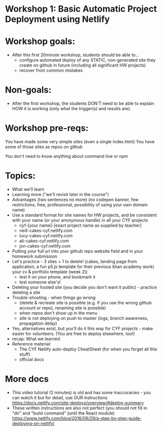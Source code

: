 # Workshop 1: Basic Automatic Project Deployment using Netlify

# Workshop goals:

- After this first 20minute workshop, students should be able to...
  - configure automated deploy of any STATIC, non-generated site they create on github in future (including all significant HW projects)
  - recover from common mistakes

# Non-goals:

- After the first workshop, the students DON'T need to be able to explain HOW it is working (only what the trigger(s) and results are).

# Workshop pre-reqs:

You have made some very simple sites (even a single index.html)
You have some of those sites as repos on github

You don't need to know anything about command line or npm

# Topics:

- What we'll learn
- Learning more ("we'll revisit later in the course")
- Advantages (two sentences no more) (no codepen banner, few restrictions, free, professional, possibility of using your own domain name)
- Use a standard format for site names for HW projects, and be consistent with your name (or your anonymous handle) in all your CYF projects
  - cyf-[your name]-[exact project name as supplied by teacher]
  - neill-cakes-cyf.netlify.com
  - lucy-cakes-cyf.netlify.com
  - ali-cakes-cyf.netlify.com
  - jon-cakes-cyf.netlify.com
- Putting your full url into your github repo website field and in your homework submission
- Let's practice - 3 sites + 1 to delete! (cakes, landing page from application, a fun p5.js template for their previous khan academy work)
  your cv & portfolio template (week 2))
  - test it on your phone, and bookmark it
  - test someone else's!
- Deleting your hosted site (you decide you don't want it public) - practice deleting a site
- Trouble-shooting - when things go wrong
  - (delete & recreate site is possible (e.g. if you use the wrong github account or repo), renaming site is possible)
  - when repos don't show up in the menu
  - site is not deploying on push to master (logs, branch awareness, propagation delay)
- Yes, alternatives exist, but you'll do it this way for CYF projects - make easier for volunteers. (You are free to deploy elsewhere, too!)
- recap: What we learned
- Reference material:
  - The CYF Netlify auto-deploy CheatSheet (for when you forget all this stuff)
  - official docs

# More docs

- This video tutorial (2 minutes) is old and has some inaccuracies - you can watch it but for detail, use OUR instructions https://docs.netlify.com/site-deploys/overview/#deploy-summary
- These written instructions are also not perfect (you should not fill in "dir" and "build command" (until the React module) https://www.netlify.com/blog/2016/09/29/a-step-by-step-guide-deploying-on-netlify/

